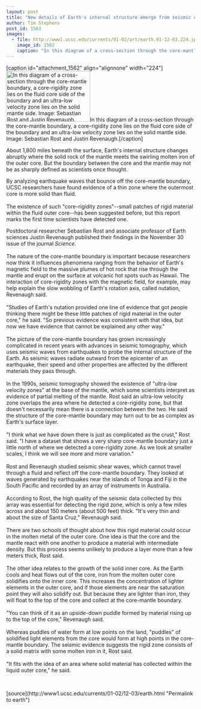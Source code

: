 ```yaml
---
layout: post
title: "New details of Earth's internal structure emerge from seismic data"
author: Tim Stephens
post_id: 1563
images:
  - file: http://www1.ucsc.edu/currents/01-02/art/earth.01-12-03.224.jpg
    image_id: 1562
    caption: "In this diagram of a cross-section through the core-mantle boundary, a core-rigidity zone lies on the fluid core side of the boundary and an ultra-low velocity zone lies on the solid mantle side. Image: Sebastian Rost and Justin Revenaugh."
---
```


[caption id="attachment_1562" align="alignnone" width="224"]<a href="http://localhost/mysite/wp-content/uploads/2001/12/earth.01-12-03.224.jpg"><img class="size-full wp-image-1562" src="http://localhost/mysite/wp-content/uploads/2001/12/earth.01-12-03.224.jpg" alt="In this diagram of a cross-section through the core-mantle boundary, a core-rigidity zone lies on the fluid core side of the boundary and an ultra-low velocity zone lies on the solid mantle side. Image: Sebastian Rost and Justin Revenaugh." width="224" height="135" /></a>In this diagram of a cross-section through the core-mantle boundary, a core-rigidity zone lies on the fluid core side of the boundary and an ultra-low velocity zone lies on the solid mantle side. Image: Sebastian Rost and Justin Revenaugh.[/caption]
<p>
  About 1,800 miles beneath the surface, Earth's internal structure changes abruptly where the solid rock of the mantle meets the swirling molten iron of the outer core. But the boundary between the core and the mantle may not be as sharply defined as scientists once thought.
</p>By analyzing earthquake waves that bounce off the core-mantle boundary, UCSC researchers have found evidence of a thin zone where the outermost core is more solid than fluid.<br>
<br>
The existence of such "core-rigidity zones"--small patches of rigid material within the fluid outer core--has been suggested before, but this report marks the first time scientists have detected one.
<p>
  Postdoctoral researcher Sebastian Rost and associate professor of Earth sciences Justin Revenaugh published their findings in the November 30 issue of the journal <i>Science.</i><br>
  <br>
  The nature of the core-mantle boundary is important because researchers now think it influences phenomena ranging from the behavior of Earth's magnetic field to the massive plumes of hot rock that rise through the mantle and erupt on the surface at volcanic hot spots such as Hawaii. The interaction of core-rigidity zones with the magnetic field, for example, may help explain the slow wobbling of Earth's rotation axis, called nutation, Revenaugh said.<br>
  <br>
  "Studies of Earth's nutation provided one line of evidence that got people thinking there might be these little patches of rigid material in the outer core," he said. "So previous evidence was consistent with that idea, but now we have evidence that cannot be explained any other way."<br>
  <br>
  The picture of the core-mantle boundary has grown increasingly complicated in recent years with advances in seismic tomography, which uses seismic waves from earthquakes to probe the internal structure of the Earth. As seismic waves radiate outward from the epicenter of an earthquake, their speed and other properties are affected by the different materials they pass through.<br>
  <br>
  In the 1990s, seismic tomography showed the existence of "ultra-low velocity zones" at the base of the mantle, which some scientists interpret as evidence of partial melting of the mantle. Rost said an ultra-low velocity zone overlaps the area where he detected a core-rigidity zone, but that doesn't necessarily mean there is a connection between the two. He said the structure of the core-mantle boundary may turn out to be as complex as Earth's surface layer.<br>
  <br>
  "I think what we have down there is just as complicated as the crust," Rost said. "I have a dataset that shows a very sharp core-mantle boundary just a little north of where we detected a core-rigidity zone. As we look at smaller scales, I think we will see more and more variation."<br>
  <br>
  Rost and Revenaugh studied seismic shear waves, which cannot travel through a fluid and reflect off the core-mantle boundary. They looked at waves generated by earthquakes near the islands of Tonga and Fiji in the South Pacific and recorded by an array of instruments in Australia.<br>
  <br>
  According to Rost, the high quality of the seismic data collected by this array was essential for detecting the rigid zone, which is only a few miles across and about 150 meters (about 500 feet) thick. "It's very thin and about the size of Santa Cruz," Revenaugh said.<br>
  <br>
  There are two schools of thought about how this rigid material could occur in the molten metal of the outer core. One idea is that the core and the mantle react with one another to produce a material with intermediate density. But this process seems unlikely to produce a layer more than a few meters thick, Rost said.<br>
  <br>
  The other idea relates to the growth of the solid inner core. As the Earth cools and heat flows out of the core, iron from the molten outer core solidifies onto the inner core. This increases the concentration of lighter elements in the outer core, and if those elements are near the saturation point they will also solidify out. But because they are lighter than iron, they will float to the top of the core and collect at the core-mantle boundary.<br>
  <br>
  "You can think of it as an upside-down puddle formed by material rising up to the top of the core," Revenaugh said.<br>
  <br>
  Whereas puddles of water form at low points on the land, "puddles" of solidified light elements from the core would form at high points in the core-mantle boundary. The seismic evidence suggests the rigid zone consists of a solid matrix with some molten iron in it, Rost said.<br>
  <br>
  "It fits with the idea of an area where solid material has collected within the liquid outer core," he said.
</p>
<p>
  <br>

</p>
<p>

</p>
[source](http://www1.ucsc.edu/currents/01-02/12-03/earth.html "Permalink to earth")
